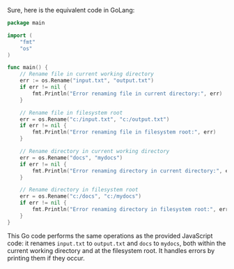  Sure, here is the equivalent code in GoLang:

```go
package main

import (
	"fmt"
	"os"
)

func main() {
	// Rename file in current working directory
	err := os.Rename("input.txt", "output.txt")
	if err != nil {
		fmt.Println("Error renaming file in current directory:", err)
	}

	// Rename file in filesystem root
	err = os.Rename("c:/input.txt", "c:/output.txt")
	if err != nil {
		fmt.Println("Error renaming file in filesystem root:", err)
	}

	// Rename directory in current working directory
	err = os.Rename("docs", "mydocs")
	if err != nil {
		fmt.Println("Error renaming directory in current directory:", err)
	}

	// Rename directory in filesystem root
	err = os.Rename("c:/docs", "c:/mydocs")
	if err != nil {
		fmt.Println("Error renaming directory in filesystem root:", err)
	}
}
```

This Go code performs the same operations as the provided JavaScript code: it renames `input.txt` to `output.txt` and `docs` to `mydocs`, both within the current working directory and at the filesystem root. It handles errors by printing them if they occur.
